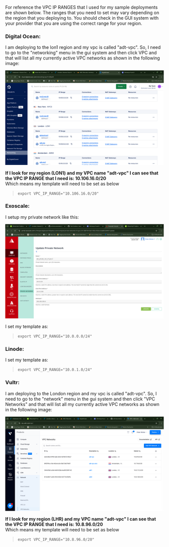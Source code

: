 For reference the VPC IP RANGES that I used for my sample deployments are shown below. 
The ranges that you need to set may vary depending on the region that you deploying to. 
You should check in the GUI system with your provider that you are using the correct range for your region.

### Digital Ocean: 
 
I am deploying to the lon1 region and my vpc is called "adt-vpc". So, I need to go to the "networking" menu in the gui system and then click VPC and that will list all my currently active VPC networks as shown in the following image:

![dovpc](./images/dovpc.png)

**If I look for my region (LON1) and my VPC name "adt-vpc" I can see that the VPC IP RANGE that I need is: 10.106.16.0/20**  
Which means my template will need to be set as below

>     export VPC_IP_RANGE="10.106.16.0/20"

### Exoscale: 

I setup my private network like this:  

![exoscalevpc](images/exoscale-vpc.png)

I set my template as: 

>     export VPC_IP_RANGE="10.0.0.0/24"

### Linode: 

I set my template as: 

>     export VPC_IP_RANGE="10.0.1.0/24"

### Vultr:

I am deploying to the London region and my vpc is called "adt-vpc". So, I need to go to the "network" menu in the gui system and then click "VPC Networks" and that will list all my currently active VPC networks as shown in the following image:

![vpcvultr](./images/vpcvultr.png)

**If I look for my region (LHR) and my VPC name "adt-vpc" I can see that the VPC IP RANGE that I need is: 10.8.96.0/20**  
Which means my template will need to be set as below

>     export VPC_IP_RANGE="10.8.96.0/20"


